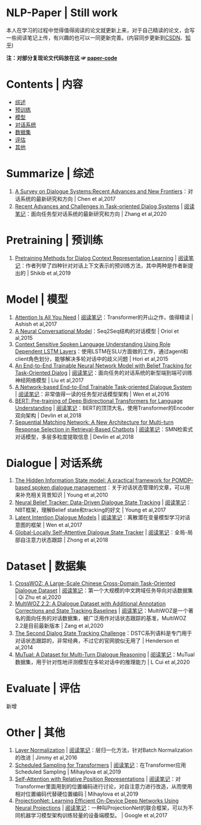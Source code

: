 NLP-Paper | Still work
========================
本人在学习的过程中觉得值得阅读的论文就更新上来，对于自己精读的论文，会写一些阅读笔记上传，有兴趣的也可以一同更新完善。(内容同步更新到[CSDN](https://dengbocong.blog.csdn.net/)、[知乎](https://www.zhihu.com/people/dengbocong))

**注：对部分复现论文代码放在这 ☞ [paper-code](https://github.com/DengBoCong/paper/tree/master/paper-code)**

# Contents | 内容
+ [综述](#综述)
+ [预训练](#预训练)
+ [模型](#模型)
+ [对话系统](#对话系统)
+ [数据集](#数据集)
+ [评估](#评估)
+ [其他](#其他)

# Summarize | 综述
1. [A Survey on Dialogue Systems:Recent Advances and New Frontiers](https://arxiv.org/pdf/1711.01731.pdf)：对话系统的最新研究和方向 | Chen et al,2017
2. [Recent Advances and Challenges in Task-oriented Dialog Systems](https://arxiv.org/pdf/2003.07490.pdf) | [阅读笔记](https://github.com/DengBoCong/paper/blob/master/paper-list/summarize/Recent_Advances_and_Challenges_in_Task-oriented_Dialog_Systems.md)：面向任务型对话系统的最新研究和方向 | Zhang et al,2020

# Pretraining | 预训练
1. [Pretraining Methods for Dialog Context Representation Learning](https://arxiv.org/pdf/1906.00414.pdf) | [阅读笔记](https://github.com/DengBoCong/paper/blob/master/paper-list/pretraining/Pretraining_Methods_for_Dialog_Context_Representation_Learning.md)：作者列举了四种针对对话上下文表示的预训练方法，其中两种是作者新提出的 | Shikib et al,2019

# Model | 模型
1. [Attention Is All You Need](https://arxiv.org/pdf/1706.03762.pdf) | [阅读笔记](https://github.com/DengBoCong/paper/blob/master/paper-list/model/Attention_Is_All_You_Need.md)：Transformer的开山之作，值得精读 | Ashish et al,2017
2. [A Neural Conversational Model](https://arxiv.org/pdf/1506.05869.pdf)：Seq2Seq结构的对话模型 | Oriol et al,2015
3. [Context Sensitive Spoken Language Understanding Using Role Dependent LSTM Layers](https://www.merl.com/publications/docs/TR2015-134.pdf)：使用LSTM在SLU方面做的工作，通过agent和client角色划分，能够解决多轮对话中的歧义问题 | Hori et al,2015
4. [An End-to-End Trainable Neural Network Model with Belief Tracking for Task-Oriented Dialog](https://arxiv.org/pdf/1708.05956.pdf) | [阅读笔记](https://github.com/DengBoCong/paper/blob/master/paper-list/model/An_End-to-End_Trainable_Neural_Network_Model_with_Belief_Tracking_for_Task-Oriented_Dialog.md)：面向任务的对话系统的新型端到端可训练神经网络模型 | Liu et al,2017
5. [A Network-based End-to-End Trainable Task-oriented Dialogue System](https://arxiv.org/pdf/1604.04562.pdf) | [阅读笔记](https://github.com/DengBoCong/paper/blob/master/paper-list/model/A_Network-based_End-to-End_Trainable_Task-oriented_Dialogue_System.md)：非常值得一读的任务型对话模型架构 | Wen et al,2016
6. [BERT: Pre-training of Deep Bidirectional Transformers for Language Understanding](https://arxiv.org/pdf/1810.04805.pdf) | [阅读笔记](https://github.com/DengBoCong/paper/blob/master/paper-list/model/BERT_Pre-training_of_Deep_Bidirectional_Transformers_for_Language_Understanding.md)：BERT的顶顶大名，使用Transformer的Encoder双向架构 | Devlin et al,2018
7. [Sequential Matching Network: A New Architecture for Multi-turn Response Selection in Retrieval-Based Chatbots](https://arxiv.org/pdf/1612.01627v2.pdf) | [阅读笔记](https://github.com/DengBoCong/paper/blob/master/paper-list/model/Sequential_Matching_Network_A_New_Architecture_for_Multi_turn_Response_Selection_in_Retrieva.md)：SMN检索式对话模型，多层多粒度提取信息 | Devlin et al,2018

# Dialogue | 对话系统
1. [The Hidden Information State model: A practical framework for POMDP-based spoken dialogue management](https://www.sciencedirect.com/science/article/abs/pii/S0885230809000230)：关于对话状态管理的文章，可以用来补充相关背景知识 | Young et al,2010
2. [Neural Belief Tracker: Data-Driven Dialogue State Tracking](https://arxiv.org/pdf/1606.03777.pdf) | [阅读笔记](https://github.com/DengBoCong/paper/blob/master/paper-list/dialogue/Neural_Belief_Tracker_Data-Driven_Dialogue_State_Tracking.md)：NBT框架，理解Belief state和tracking的好文 | Young et al,2017
3. [Latent Intention Dialogue Models](https://arxiv.org/pdf/1705.10229.pdf) | [阅读笔记](https://github.com/DengBoCong/paper/blob/master/paper-list/dialogue/Latent_Intention_Dialogue_Models.md)：离散潜在变量模型学习对话意图的框架 | Wen et al,2017
4. [Global-Locally Self-Attentive Dialogue State Tracker](https://arxiv.org/pdf/1805.09655.pdf) | [阅读笔记](https://github.com/DengBoCong/paper/blob/master/paper-list/dialogue/Global_Locally_Self_Attentive_Dialogue_State_Tracker.md)：全局-局部自注意力状态跟踪 | Zhong et al,2018

# Dataset | 数据集
1. [CrossWOZ: A Large-Scale Chinese Cross-Domain Task-Oriented Dialogue Dataset](https://arxiv.org/pdf/2002.11893.pdf) | [阅读笔记](https://github.com/DengBoCong/paper/blob/master/paper-list/dataset/CrossWOZ.md)：第一个大规模的中文跨域任务导向对话数据集 | Qi Zhu et al,2020
2. [MultiWOZ 2.2: A Dialogue Dataset with Additional Annotation Corrections and State Tracking Baselines](https://arxiv.org/pdf/2007.12720.pdf) | [阅读笔记](https://github.com/DengBoCong/paper/blob/master/paper-list/dataset/MultiWOZ_2_2.md)：MultiWOZ是一个著名的面向任务的对话数据集，被广泛用作对话状态跟踪的基准，MultiWOZ 2.2是目前最新版本 | Zang et al,2020
3. [The Second Dialog State Tracking Challenge](https://www.aclweb.org/anthology/W14-4337.pdf)：DSTC系列语料是专门用于对话状态跟踪的，非常经典，不过它的官网貌似无用了 |  Henderson et al,2014
4. [MuTual: A Dataset for Multi-Turn Dialogue Reasoning](https://arxiv.org/pdf/2004.04494.pdf) | [阅读笔记](https://github.com/DengBoCong/paper/blob/master/paper-list/dataset/MuTual_A_Dataset_for_Multi_Turn_Dialogue_Reasoning.md)：MuTual 数据集，用于针对性地评测模型在多轮对话中的推理能力 |  L Cui et al,2020


# Evaluate | 评估
新增
# Other | 其他
1. [Layer Normalization](https://arxiv.org/pdf/1607.06450.pdf) | [阅读笔记](https://github.com/DengBoCong/paper/blob/master/paper-list/other/Layer_Normalization.md)：层归一化方法，针对Batch Normalization的改进 | Jimmy et al,2016
2. [Scheduled Sampling for Transformers](https://arxiv.org/pdf/1906.07651.pdf) | [阅读笔记](https://github.com/DengBoCong/paper/blob/master/paper-list/other/Scheduled_Sampling_for_Transformers.md)：在Transformer应用Scheduled Sampling | Mihaylova et al,2019
3. [Self-Attention with Relative Position Representations](https://arxiv.org/pdf/1803.02155.pdf) | [阅读笔记](https://github.com/DengBoCong/paper/blob/master/paper-list/other/Self_Attention_with_Relative_Position_Representations.md)：对Transformer里面用到的位置编码进行讨论，对自注意力进行改造，从而使用相对位置编码代替硬位置编码 | Mihaylova et al,2019
4. [ProjectionNet: Learning Efficient On-Device Deep Networks Using Neural Projections](https://arxiv.org/pdf/1708.00630.pdf) | [阅读笔记](https://github.com/DengBoCong/paper/blob/master/paper-list/other/ProjectionNet_Learning_Efficient_On_Device_Deep_Networks_Using_Neural_Projections.md)：一种叫ProjectionNet的联合框架，可以为不同机器学习模型架构训练轻量的设备端模型。 | Google et al,2017